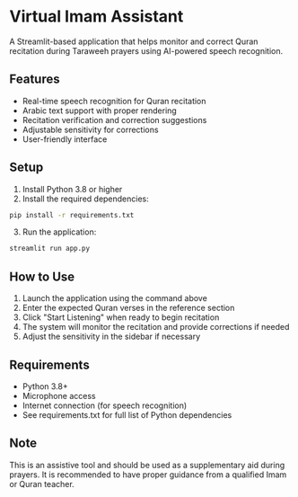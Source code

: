 # Virtual Imam Assistant

A Streamlit-based application that helps monitor and correct Quran recitation during Taraweeh prayers using AI-powered speech recognition.

## Features

- Real-time speech recognition for Quran recitation
- Arabic text support with proper rendering
- Recitation verification and correction suggestions
- Adjustable sensitivity for corrections
- User-friendly interface

## Setup

1. Install Python 3.8 or higher
2. Install the required dependencies:
```bash
pip install -r requirements.txt
```

3. Run the application:
```bash
streamlit run app.py
```

## How to Use

1. Launch the application using the command above
2. Enter the expected Quran verses in the reference section
3. Click "Start Listening" when ready to begin recitation
4. The system will monitor the recitation and provide corrections if needed
5. Adjust the sensitivity in the sidebar if necessary

## Requirements

- Python 3.8+
- Microphone access
- Internet connection (for speech recognition)
- See requirements.txt for full list of Python dependencies

## Note

This is an assistive tool and should be used as a supplementary aid during prayers. It is recommended to have proper guidance from a qualified Imam or Quran teacher. 